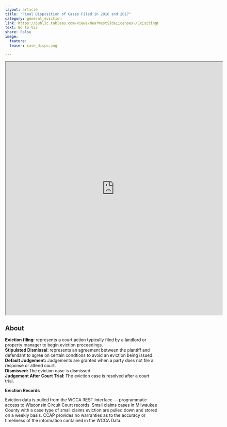 ```yaml
---
layout: article
title: "Final Disposition of Cases Filed in 2016 and 2017"
category: general_eviction
link: https://public.tableau.com/views/NearWestSideLicenses-/ExisitingNWSLicenses-?:embed=y&:display_count=yes
text: Go to Viz
share: False
image:
  feature:
  teaser: case_dispo.png

---
```

<iframe src="https://public.tableau.com/views/FinalDispositionofCasesFiledin2016and2017/DispositionofCases?:showVizHome=no&:embed=true" allowfullscreen="true" width="715" height="835"></iframe>

## About


<dt> <strong> Eviction filing: </strong> represents a court action typically filed by a landlord or property manager to begin eviction proceedings.</dt>

<dt> <strong> Stipulated Dismissal: </strong> represents an agreement between the plantiff and defendant to agree on certain condtions to avoid an eviction being issued.</dt>

<dt> <strong> Default Judgement: </strong> Judgements are granted when a party does not file a response or attend court.</dt>

<dt> <strong> Dismissed: </strong> The eviction case is dismissed.</dt>

<dt> <strong> Judgement After Court Trial: </strong> The eviction case is resolved after a court trial.</dt>


**Eviction Records**

Eviction data is pulled from the WCCA REST Interface — programmatic access to Wisconsin Circuit Court records. Small claims cases in Milwaukee County with a case type of small claims eviction are pulled down and stored on a weekly basis. CCAP provides no warranties as to the accuracy or timeliness of the information contained in the WCCA Data.
